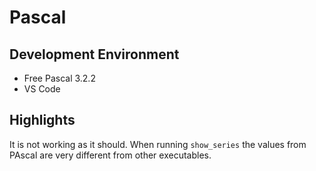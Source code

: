 # Pascal

## Development Environment
  - Free Pascal 3.2.2
  - VS Code

## Highlights
It is not working as it should. When running `show_series` the values from PAscal are very different from other executables.